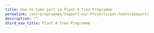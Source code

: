 ```yaml
---
title: How to take part in Plant A Tree Programme
permalink: /our-programmes/Support-our-Projects/pat-howtotakepart/
description: ""
third_nav_title: Plant A Tree Programme
---
```



